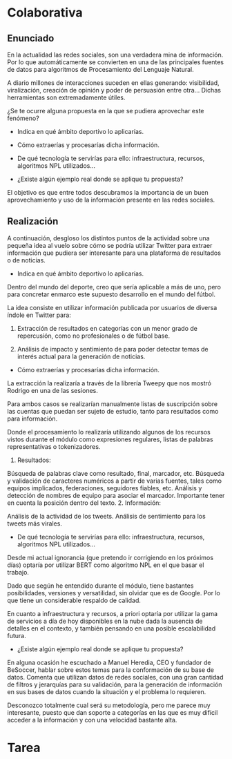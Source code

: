 # Colaborativa
## Enunciado
En la actualidad las redes sociales, son una verdadera mina de información. Por lo que automáticamente se convierten en una de las principales fuentes de datos para algoritmos de Procesamiento del Lenguaje Natural.

A diario millones de interacciones suceden en ellas generando: visibilidad, viralización, creación de opinión y poder de persuasión entre otra... Dichas herramientas son extremadamente útiles.

¿Se te ocurre alguna propuesta en la que se pudiera aprovechar este fenómeno?

- Indica en qué ámbito deportivo lo aplicarías.

- Cómo extraerías y procesarías dicha información.

- De qué tecnología te servirías para ello: infraestructura, recursos, algoritmos NPL utilizados…

- ¿Existe algún ejemplo real donde se aplique tu propuesta? 

El objetivo es que entre todos descubramos la importancia de un buen aprovechamiento y uso de la información presente en las redes sociales. 

## Realización 
A continuación, desgloso los distintos puntos de la actividad sobre una pequeña idea al vuelo sobre cómo se podría utilizar Twitter para extraer información que pudiera ser interesante para una plataforma de resultados o de noticias.

 

- Indica en qué ámbito deportivo lo aplicarías.

Dentro del mundo del deporte, creo que sería aplicable a más de uno, pero para concretar enmarco este supuesto desarrollo en el mundo del fútbol. 

La idea consiste en utilizar información publicada por usuarios de diversa índole en Twitter para:

1. Extracción de resultados en categorías con un menor grado de repercusión, como no profesionales o de fútbol base.

2. Análisis de impacto y sentimiento de para poder detectar temas de interés actual para la generación de noticias.

 

- Cómo extraerías y procesarías dicha información.

La extracción la realizaría a través de la librería Tweepy que nos mostró Rodrigo en una de las sesiones.

Para ambos casos se realizarían manualmente listas de suscripción sobre las cuentas que puedan ser sujeto de estudio, tanto para resultados como para información.

Donde el procesamiento lo realizaría utilizando algunos de los recursos vistos durante el módulo como expresiones regulares, listas de palabras representativas o tokenizadores. 

1. Resultados: 

Búsqueda de palabras clave como resultado, final, marcador, etc.
Búsqueda  y validación de caracteres numéricos a partir de varias fuentes, tales como equipos implicados, federaciones, seguidores fiables, etc.
Análisis y detección de nombres de equipo para asociar el marcador. Importante tener en cuenta la posición dentro del texto.
2. Información:

Análisis de la actividad de los tweets.
Análisis de sentimiento para los tweets más virales.
 

- De qué tecnología te servirías para ello: infraestructura, recursos, algoritmos NPL utilizados…

Desde mi actual ignorancia (que pretendo ir corrigiendo en los próximos días) optaría por utilizar BERT como algoritmo NPL en el que basar el trabajo.

Dado que según he entendido durante el módulo, tiene bastantes posibilidades, versiones y versatilidad, sin olvidar que es de Google. Por lo que tiene un considerable respaldo de calidad.

En cuanto a infraestructura y recursos, a priori optaría por utilizar la gama de servicios a día de hoy disponibles en la nube dada la ausencia de detalles en el contexto, y también pensando en una posible escalabilidad futura.

 

-  ¿Existe algún ejemplo real donde se aplique tu propuesta? 

En alguna ocasión he escuchado a Manuel Heredia, CEO y fundador de BeSoccer, hablar sobre estos temas para la conformación de su base de datos. Comenta que utilizan datos de redes sociales, con una gran cantidad de filtros y jerarquías para su validación, para la generación de información en sus bases de datos cuando la situación y el problema lo requieren.

Desconozco totalmente cual será su metodología, pero me parece muy interesante, puesto que dan soporte a categorías en las que es muy difícil acceder a la información y con una velocidad bastante alta.

# Tarea
